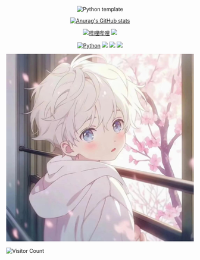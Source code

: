 <div id="title" align=center>

![Python template][github-sub-title:img]

[![Anurag's GitHub stats](https://github-readme-stats.vercel.app/api?username=MegSopern&show_icons=true&theme=tokyonight)](https://b23.tv/iEJTnPp)

[![哔哩哔哩](https://img.shields.io/badge/%E5%93%94%E5%93%A9%E5%93%94%E5%93%A9-MegSu-blue)](https://m.bilibili.com/space/424292951)
[![](https://img.shields.io/badge/video-YouTube-red)]()

[![Python](https://img.shields.io/badge/code-Python%20Programming-blue)](https://docs.microsoft.com/zh-cn/windows/python) 
![](https://img.shields.io/badge/讨厌-下雨🌧️-yellow) 
![](https://img.shields.io/badge/性格-开朗-red) 
![](https://img.shields.io/badge/爱好-二次元-red)

</div>

![头像](image/头像.jpg)

![Visitor Count](https://profile-counter.glitch.me/MegSopern/count.svg)

[github-sub-title:img]: https://readme-typing-svg.herokuapp.com?font=Segoe+Script&center=true&lines=MEG.
